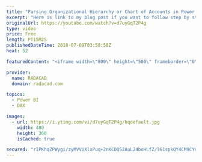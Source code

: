 ```yaml
---
title: "Parsing Organizational Hierarchy or Chart of Accounts in Power BI with Parent child functions in DAX"
excerpt: "Here is link to my blog post if you want to follow step by step: http://radacad.com/parsing-organizational-hierarchy-or-chart-of-accounts-in-power-bi-with-parent-child-functions-in-dax"
originalUrl: https://youtube.com/watch?v=d7uyGqT2P4g
type: video
price: Free
length: PT15M2S
publishedDateTime: 2018-07-09T03:58:58Z
heat: 52

featuredContent: "<iframe width=\"800\" height=\"500\" frameborder=\"0\" src=\"https://www.youtube.com/embed/d7uyGqT2P4g\" allow=\"accelerometer; autoplay; encrypted-media; gyroscope; picture-in-picture\" allowfullscreen></iframe>"

provider:
  name: RADACAD
  domain: radacad.com

topics:
  - Power BI
  - DAX

images:
  - url: https://i.ytimg.com/vi/d7uyGqT2P4g/hqdefault.jpg
    width: 480
    height: 360
    isCached: true

secured: "rIPKhqZPWygi/zyMVVUXlxPuq+2nKCDQ52AuL24boHLfZ/l61spkQY4CM9CYdZvUM54LV+JKA9nxWw5ScVtCIxX1ilZKlmEOi7mXaloVZjg230qHlXPDUuKY604hhIuLIpKNOsOnaiKmBxTvj8ZlhFpzzZ0KL/uBiGkDhLqasx+2Zl6Fzp/Oi5hv/QyRpFcdKnLtf9s4obhnvx/DJYzIb1Pf/H5lLUJ2uo+VIX4fJeqFeJUZCy/h9235QRjaTfsmuM4871ugqeMW72EMW3vgxfTs7hX3yJPNJotCu2yA0e9dn8oZmZ1/1FmHeshpmJdu0ZVBHvTNAXeU75q1WWXgEa5zvcFa/oQyROA6+YUI+YgzFOvzl2DmeZvTv1XYpZxGZ3qz0fJjtvWt0bKRMI7vdW948mvLCQi9jqra5ox/Ovo=;Gge29nOwMuzlF9n9A1rTPA=="
---
```


